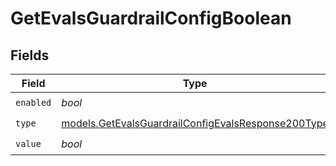 # GetEvalsGuardrailConfigBoolean


## Fields

| Field                                                                                                          | Type                                                                                                           | Required                                                                                                       | Description                                                                                                    |
| -------------------------------------------------------------------------------------------------------------- | -------------------------------------------------------------------------------------------------------------- | -------------------------------------------------------------------------------------------------------------- | -------------------------------------------------------------------------------------------------------------- |
| `enabled`                                                                                                      | *bool*                                                                                                         | :heavy_check_mark:                                                                                             | N/A                                                                                                            |
| `type`                                                                                                         | [models.GetEvalsGuardrailConfigEvalsResponse200Type](../models/getevalsguardrailconfigevalsresponse200type.md) | :heavy_check_mark:                                                                                             | N/A                                                                                                            |
| `value`                                                                                                        | *bool*                                                                                                         | :heavy_check_mark:                                                                                             | N/A                                                                                                            |